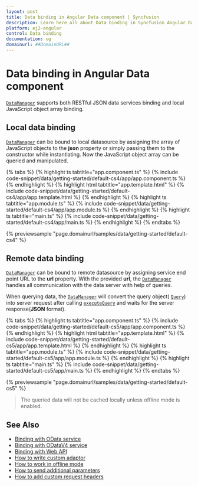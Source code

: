 ```yaml
---
layout: post
title: Data binding in Angular Data component | Syncfusion
description: Learn here all about Data binding in Syncfusion Angular Data component of Syncfusion Essential JS 2 and more.
platform: ej2-angular
control: Data binding 
documentation: ug
domainurl: ##DomainURL##
---
```


# Data binding in Angular Data component

[`DataManager`](https://ej2.syncfusion.com/documentation/api/data/dataManager/) supports both RESTful JSON data services binding and local JavaScript object array binding.

## Local data binding

[`DataManager`](https://ej2.syncfusion.com/documentation/api/data/dataManager/) can be bound to local datasource by assigning the array of JavaScript objects to the **json** property or simply passing them to the constructor while instantiating. Now the JavaScript object array can be queried and manipulated.

{% tabs %}
{% highlight ts tabtitle="app.component.ts" %}
{% include code-snippet/data/getting-started/default-cs4/app/app.component.ts %}
{% endhighlight %}
{% highlight html tabtitle="app.template.html" %}
{% include code-snippet/data/getting-started/default-cs4/app/app.template.html %}
{% endhighlight %}
{% highlight ts tabtitle="app.module.ts" %}
{% include code-snippet/data/getting-started/default-cs4/app/app.module.ts %}
{% endhighlight %}
{% highlight ts tabtitle="main.ts" %}
{% include code-snippet/data/getting-started/default-cs4/app/main.ts %}
{% endhighlight %}
{% endtabs %}
  
{% previewsample "page.domainurl/samples/data/getting-started/default-cs4" %}

## Remote data binding

[`DataManager`](https://ej2.syncfusion.com/documentation/api/data/dataManager/) can be bound to remote datasource by assigning service end point URL to the **url** property. With the provided **url**, the [`DataManager`](https://ej2.syncfusion.com/documentation/api/data/dataManager/) handles all communication with the data server with help of queries.

When querying data, the [`DataManager`](https://ej2.syncfusion.com/documentation/api/data/dataManager/) will convert the query object( [`Query`](https://ej2.syncfusion.com/documentation/api/data/query/)) into server request after calling [`executeQuery`](https://ej2.syncfusion.com/documentation/api/data/dataManager/#executequery) and waits for the server response(**JSON** format).

{% tabs %}
{% highlight ts tabtitle="app.component.ts" %}
{% include code-snippet/data/getting-started/default-cs5/app/app.component.ts %}
{% endhighlight %}
{% highlight html tabtitle="app.template.html" %}
{% include code-snippet/data/getting-started/default-cs5/app/app.template.html %}
{% endhighlight %}
{% highlight ts tabtitle="app.module.ts" %}
{% include code-snippet/data/getting-started/default-cs5/app/app.module.ts %}
{% endhighlight %}
{% highlight ts tabtitle="main.ts" %}
{% include code-snippet/data/getting-started/default-cs5/app/main.ts %}
{% endhighlight %}
{% endtabs %}
  
{% previewsample "page.domainurl/samples/data/getting-started/default-cs5" %}

> The queried data will not be cached locally unless offline mode is enabled.

## See Also

* [Binding with OData service](../data/adaptors/#odata-adaptor)
* [Binding with ODataV4 service](../data/adaptors/#odatav4-adaptor)
* [Binding with Web API](../data/adaptors/#web-api-adaptor)
* [How to write custom adaptor](../data/adaptors/#writing-custom-adaptor)
* [How to work in offline mode](../data/how-to/#work-in-offline-mode)
* [How to send additional parameters](../data/how-to/#sending-additional-parameters-to-server)
* [How to add custom request headers](../data/how-to/#adding-custom-headers)